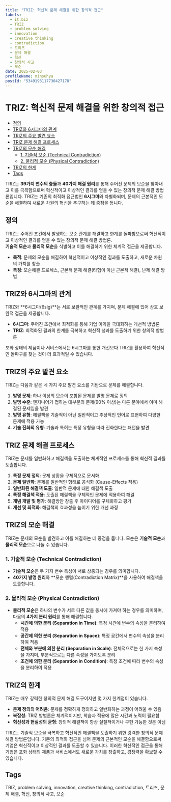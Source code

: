 ```yaml
---
title: "TRIZ: 혁신적 문제 해결을 위한 창의적 접근"
labels:
  - it.biz
  - TRIZ
  - problem solving
  - innovation
  - creative thinking
  - contradiction
  - 트리즈
  - 문제 해결
  - 혁신
  - 창의적 사고
  - 모순
date: 2025-02-03
profileName: minsuhya
postId: "5349193117730427178"
---
```



# TRIZ: 혁신적 문제 해결을 위한 창의적 접근

<!-- mtoc-start -->

- [정의](#정의)
- [TRIZ와 6시그마의 관계](#triz와-6시그마의-관계)
- [TRIZ의 주요 발견 요소](#triz의-주요-발견-요소)
- [TRIZ 문제 해결 프로세스](#triz-문제-해결-프로세스)
- [TRIZ의 모순 해결](#triz의-모순-해결)
  - [1. 기술적 모순 (Technical Contradiction)](#1-기술적-모순-technical-contradiction)
  - [2. 물리적 모순 (Physical Contradiction)](#2-물리적-모순-physical-contradiction)
- [TRIZ의 한계](#triz의-한계)
- [Tags](#tags)

<!-- mtoc-end -->

TRIZ는 **39가지 변수의 충돌**과 **40가지 해결 원리**를 통해 주어진 문제의 모순을 찾아내고 이를 극복함으로써 혁신적이고 이상적인 결과를 얻을 수 있는 창의적 문제 해결 방법론입니다. TRIZ는 기존의 최적화 접근법인 **6시그마**와 차별화되며, 문제의 근본적인 모순을 해결하여 새로운 차원의 혁신을 추구하는 데 중점을 둡니다.

## 정의

TRIZ는 주어진 조건에서 발생하는 모순 관계를 해결하고 한계를 돌파함으로써 혁신적이고 이상적인 결과를 얻을 수 있는 창의적 문제 해결 방법론. \
**기술적 모순**과 **물리적 모순**을 식별하고 이를 해결하기 위한 체계적 접근을 제공합니다.

- **목적**: 문제의 모순을 해결하여 혁신적이고 이상적인 결과를 도출하고, 새로운 차원의 가치를 창출
- **특징**: 모순해결 프로세스, 근본적 문제 해결(타협이 아닌 근본적 해결), 난제 해결 방법

## TRIZ와 6시그마의 관계

TRIZ와 **6시그마(6sig)**는 서로 보완적인 관계를 가지며, 문제 해결에 있어 상호 보완적 접근을 제공합니다.

- **6시그마**: 주어진 조건에서 최적화를 통해 기업 이익을 극대화하는 개선적 방법론
- **TRIZ**: 최적화된 결과의 한계를 극복하고 혁신적 성과를 도출하기 위한 창의적 방법론

포화 상태의 제품이나 서비스에서는 6시그마를 통한 개선보다 TRIZ를 활용하여 혁신적인 돌파구를 찾는 것이 더 효과적일 수 있습니다.

## TRIZ의 주요 발견 요소

TRIZ는 다음과 같은 네 가지 주요 발견 요소를 기반으로 문제를 해결합니다.

1. **발명 문제**: 하나 이상의 모순이 포함된 문제를 발명 문제로 정의
2. **발명 수준**: 엔지니어가 접하는 대부분의 문제(90% 이상)는 다른 분야에서 이미 해결된 문제임을 발견
3. **발명 유형**: 해결책을 기술적이 아닌 일반적이고 추상적인 언어로 표현하여 다양한 문제에 적용 가능
4. **기술 진화의 유형**: 기술과 특허는 특정 유형을 따라 진화한다는 패턴을 발견

## TRIZ 문제 해결 프로세스

TRIZ는 문제를 일반화하고 해결책을 도출하는 체계적인 프로세스를 통해 혁신적 결과를 도출합니다.

1. **특정 문제 정의**: 문제 상황을 구체적으로 문서화
2. **문제 일반화**: 문제를 일반적인 형태로 공식화 (Cause-Effects 적용)
3. **일반화된 해결책 도출**: 일반적 문제에 대한 해결책 도출
4. **특정 해결책 적용**: 도출된 해결책을 구체적인 문제에 적용하여 해결
5. **개념 개발 및 평가**: 해결방안 창출 후 아이디어를 구체화하고 평가
6. **개선 및 최적화**: 해결책의 효과성을 높이기 위한 개선 과정

## TRIZ의 모순 해결

TRIZ는 문제의 모순을 발견하고 이를 해결하는 데 중점을 둡니다. 모순은 **기술적 모순**과 **물리적 모순**으로 나눌 수 있습니다.

### 1. 기술적 모순 (Technical Contradiction)

- **기술적 모순**은 두 가지 변수 특성이 서로 상충되는 경우를 의미합니다.
- **40가지 발명 원리**와 **모순 행렬(Contradiction Matrix)**을 사용하여 해결책을 도출합니다.

### 2. 물리적 모순 (Physical Contradiction)

- **물리적 모순**은 하나의 변수가 서로 다른 값을 동시에 가져야 하는 경우를 의미하며, 다음의 **4가지 분리 원리**를 통해 해결합니다.
  - **시간에 의한 분리 (Separation in Time)**: 특정 시간에 변수의 속성을 분리하여 적용
  - **공간에 의한 분리 (Separation in Space)**: 특정 공간에서 변수의 속성을 분리하여 적용
  - **전체와 부분에 의한 분리 (Separation in Scale)**: 전체적으로는 한 가지 속성을 가지며, 부분적으로는 다른 속성을 가지도록 분리
  - **조건에 의한 분리 (Separation in Condition)**: 특정 조건에 따라 변수의 속성을 분리하여 적용

## TRIZ의 한계

TRIZ는 매우 강력한 창의적 문제 해결 도구이지만 몇 가지 한계점이 있습니다.

- **문제 정의의 어려움**: 문제를 정확하게 정의하고 일반화하는 과정이 어려울 수 있음
- **복잡성**: TRIZ 방법론은 체계적이지만, 학습과 적용에 많은 시간과 노력이 필요함
- **혁신성과 현실성의 균형**: 창의적 해결책이 항상 실질적이거나 구현 가능한 것은 아님

TRIZ는 기술적 모순을 극복하고 혁신적인 해결책을 도출하기 위한 강력한 창의적 문제 해결 방법론입니다. 기존의 최적화 접근을 넘어 문제의 근본적인 모순을 해결함으로써 기업은 혁신적이고 이상적인 결과를 도출할 수 있습니다. 이러한 혁신적인 접근을 통해 기업은 포화 상태의 제품과 서비스에서도 새로운 가치를 창출하고, 경쟁력을 확보할 수 있습니다.

## Tags

TRIZ, problem solving, innovation, creative thinking, contradiction, 트리즈, 문제 해결, 혁신, 창의적 사고, 모순